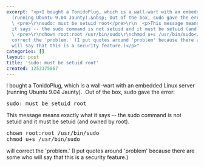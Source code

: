 ```yaml
---
excerpt: "<p>I bought a TonidoPlug, which is a wall-wart with an embedded Linux server
  (running Ubuntu 9.04 Jaunty).&nbsp; Out of the box, sudo gave the error:</p>\r\n
  \ <pre>\r\nsudo: must be setuid root</pre>\r\n  <p>This message means exactly what
  it says -- the sudo command is not setuid and it must be setuid (and owned by root).</p>\r\n
  \ <pre>\r\nchown root:root /usr/bin/sudo\r\nchmod u+s /usr/bin/sudo</pre>\r\n  <p>will
  correct the 'problem.' (I put quotes around 'problem' because there are some who
  will say that this is a security feature.)</p>"
categories: []
layout: post
title: 'sudo: must be setuid root'
created: 1253375867
---
```

<p>I bought a TonidoPlug, which is a wall-wart with an embedded Linux server (running Ubuntu 9.04 Jaunty).&nbsp; Out of the box, sudo gave the error:</p>
  <pre>
sudo: must be setuid root</pre>
  <p>This message means exactly what it says -- the sudo command is not setuid and it must be setuid (and owned by root).</p>
  <pre>
chown root:root /usr/bin/sudo
chmod u+s /usr/bin/sudo</pre>
  <p>will correct the 'problem.' (I put quotes around 'problem' because there are some who will say that this is a security feature.)</p>
